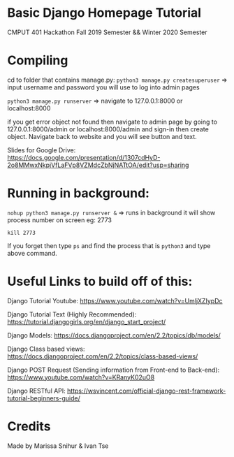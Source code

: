 
# Basic Django Homepage Tutorial

CMPUT 401 Hackathon Fall 2019 Semester && Winter 2020 Semester

# Compiling
  cd to folder that contains manage.py:
  `python3 manage.py createsuperuser` => input username and password you will use to log into admin pages
  
  `python3 manage.py runserver` => navigate to 127.0.0.1:8000 or localhost:8000
  
  if you get error object not found then navigate to admin page by going to 127.0.0.1:8000/admin or localhost:8000/admin and sign-in then create object. Navigate back to website and you will see button and text.

Slides for Google Drive: https://docs.google.com/presentation/d/1307cdHyD-2o8MMwxNkpjVfLaFVp8VZMdcZbNjNATtOA/edit?usp=sharing

# Running in background:
  `nohup python3 manage.py runserver &` => runs in background it will show process number on screen eg: 2773
  
  `kill 2773`
  
  If you forget then type `ps` and find the process that is `python3` and type above command.

# Useful Links to build off of this:

Django Tutorial Youtube:
  https://www.youtube.com/watch?v=UmljXZIypDc
  
Django Tutorial Text (Highly Recommended):
  https://tutorial.djangogirls.org/en/django_start_project/

Django Models:
  https://docs.djangoproject.com/en/2.2/topics/db/models/

Django Class based views:
  https://docs.djangoproject.com/en/2.2/topics/class-based-views/

Django POST Request (Sending information from Front-end to Back-end):
  https://www.youtube.com/watch?v=KRanyK02uO8

Django RESTful API:
  https://wsvincent.com/official-django-rest-framework-tutorial-beginners-guide/

# Credits
Made by Marissa Snihur & Ivan Tse
